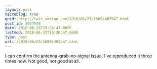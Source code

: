```yaml
---
layout: post
microblog: true
guid: http://twit.vmstan.com/2010/06/23/16892403547.html
post_id: 3047548
date: 2010-06-23T19:26:47-0600
lastmod: 2010-06-23T19:26:47-0600
type: post
url: /2010/06/23/16892403547.html
---
```

I can confirm the antenna-grab-no-signal issue. I've reproduced it three times now. Not good, not good at all.
